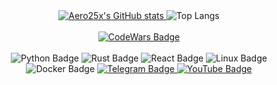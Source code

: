 <!-- Centered GitHub Stats -->
<div align="center">
    <a href="https://github.com/Aero25x/github-readme-stats">
        <img src="https://github-readme-stats.vercel.app/api?username=Aero25x&show_icons=true&hide_border=true&hide=prs&title_color=ed9004&icon_color=ed9004&bg_color=00000000&rank_icon=github&theme=dark" alt="Aero25x's GitHub stats">
    </a>
    <img src="https://github-readme-stats.vercel.app/api/top-langs/?username=Aero25x&layout=compact&title_color=ed9004&hide_border=true&icon_color=ed9004&bg_color=00000000&icon_color=ed9004&theme=dark" alt="Top Langs">
</div>

<br/>
<!-- Centered CodeWars Badge -->
<div align="center">
    <a href="https://www.codewars.com/r/7ZmCCw">
        <img src="https://www.codewars.com/users/Aero25x/badges/large" alt="CodeWars Badge">
    </a>
</div>
<br/>

<!-- Centered Badges -->
<div align="center">
    <img src="https://img.shields.io/badge/Python-Python-ed9004?logo=python&logoColor=ed9004" alt="Python Badge">
    <img src="https://img.shields.io/badge/Rust-Rust-ed9004?logo=rust&logoColor=ed9004" alt="Rust Badge">
    <img src="https://img.shields.io/badge/React-React-ed9004?logo=react&logoColor=ed9004" alt="React Badge">
    <img src="https://img.shields.io/badge/Linux-Linux-ed9004?logo=linux&logoColor=ed9004" alt="Linux Badge">
    <img src="https://img.shields.io/badge/Docker-Docker-ed9004?logo=docker&logoColor=ed9004" alt="Docker Badge">
    <a href="https://t.me/hidden_coding">
        <img src="https://img.shields.io/badge/Telegram-Telegram-ed9004?logo=telegram&logoColor=ed9004" alt="Telegram Badge">
    </a>
    <a href="https://www.youtube.com/@flaming_chameleon">
        <img src="https://img.shields.io/badge/Youtube-Youtube-ed9004?logo=youtube&logoColor=ed9004" alt="YouTube Badge">
    </a>
</div>


